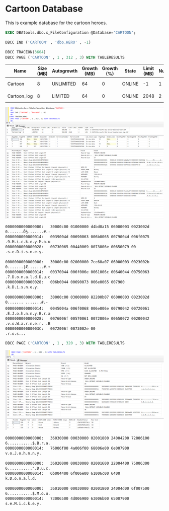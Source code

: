 Cartoon Database
=====================

This is example database for the cartoon heroes.

```sql
EXEC DBAtools.dbo.x_FileConfiguration @Database='CARTOON';
```

```sql
DBCC IND ('CARTOON' , 'dbo.HERO' , -1)
```

```sql
DBCC TRACEON(3604)
DBCC PAGE ('CARTOON' , 1 , 312 , 3) WITH TABLERESULTS
```

| Name | Size (MB) | Autogrowth | Growth (MB) | Growth (%) | State | Limit (MB) | Number | Type | File |
| - | - | - | - | - | - | - | - | - | - |
| Cartoon | 8 | UNLIMITED | 64 | 0 | ONLINE | -1 | 1 | DATA | C:\DATA\Microsoft SQL Server\Data\Cartoon.mdf |
| Cartoon_log | 8 | LIMITED | 64 | 0 | ONLINE | 2048 | 2 | LOG | C:\DATA\Microsoft SQL Server\Log\Cartoon_log.ldf |

![](/media/shot/20_03_12_cartoon_01.png)

```
0000000000000000:   30000c00 01000000 d4bd0a15 06000003 0023002d  0.......Ô½.......#.-
0000000000000014:   0039004d 00690063 006b0065 0079004d 006f0075  .9.M.i.c.k.e.y.M.o.u
0000000000000028:   00730065 00440069 0073006e 00650079 00        .s.e.D.i.s.n.e.y.

0000000000000000:   30000c00 02000000 7cc60a07 06000003 0023002b  0.......|Æ.......#.+
0000000000000014:   00370044 006f006e 0061006c 00640044 00750063  .7.D.o.n.a.l.d.D.u.c
0000000000000028:   006b0044 00690073 006e0065 007900             .k.D.i.s.n.e.y.

0000000000000000:   30000c00 03000000 82200b07 06000003 0023002d  0....... .......#.-
0000000000000014:   0045004a 006f0068 006e006e 00790042 00720061  .E.J.o.h.n.n.y.B.r.a
0000000000000028:   0076006f 00570061 0072006e 00650072 00200042  .v.o.W.a.r.n.e.r. .B
000000000000003C:   0072006f 0073002e 00                          .r.o.s...
```

```sql
DBCC PAGE ('CARTOON' , 1 , 320 , 3) WITH TABLERESULTS
```

![](/media/shot/20_03_12_cartoon_02.png)


```
0000000000000000:   36030000 00030000 02001800 24004200 72006100  6...........$.B.r.a.
0000000000000014:   76006f00 4a006f00 68006e00 6e007900           v.o.J.o.h.n.n.y.

0000000000000000:   36020000 00030000 02001600 22004400 75006300  6...........".D.u.c.
0000000000000014:   6b004400 6f006e00 61006c00 6400               k.D.o.n.a.l.d.

0000000000000000:   36010000 00030000 02001800 24004d00 6f007500  6...........$.M.o.u.
0000000000000014:   73006500 4d006900 63006b00 65007900           s.e.M.i.c.k.e.y.
```
